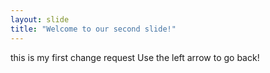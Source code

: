 ```yaml
---
layout: slide
title: "Welcome to our second slide!"
---
```

this is my first change request 
Use the left arrow to go back!

